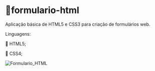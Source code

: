 # :bookmark_tabs:formulario-html 

Aplicação básica de HTML5 e CSS3 para criação de formulários web.

Linguagens:

🔸 HTML5;

🔸 CSS4;

![Formulario_HTML](https://user-images.githubusercontent.com/84195975/121758979-0cc7fd80-cafa-11eb-9b03-ea8ed8ccf1c6.jpeg)
